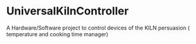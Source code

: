# UniversalKilnController
A Hardware/Software project to control devices of the KILN persuasion ( temperature and cooking time manager) 
